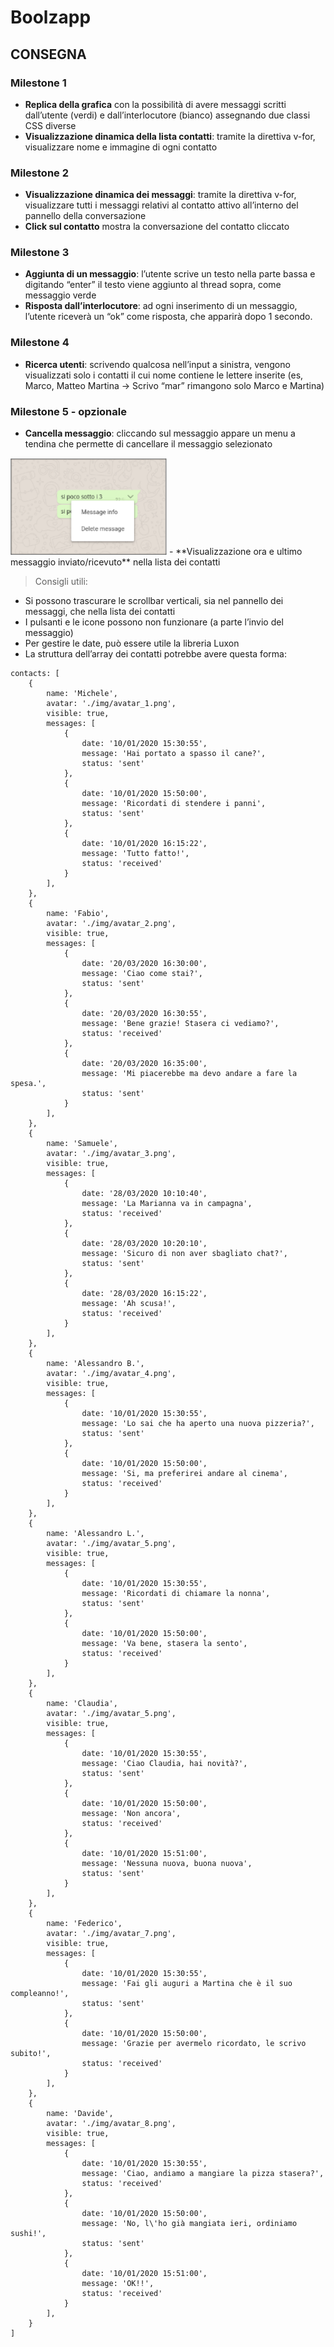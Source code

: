 Boolzapp
===

## CONSEGNA

### **Milestone 1**
- **Replica della grafica** con la possibilità di avere messaggi scritti dall’utente (verdi) e dall’interlocutore (bianco) assegnando due classi CSS diverse
- **Visualizzazione dinamica della lista contatti**: tramite la direttiva v-for, visualizzare nome e immagine di ogni contatto

### **Milestone 2**
- **Visualizzazione dinamica dei messaggi**: tramite la direttiva v-for, visualizzare tutti i messaggi relativi al contatto attivo all’interno del pannello della conversazione
- **Click sul contatto** mostra la conversazione del contatto cliccato

### **Milestone 3**
- **Aggiunta di un messaggio**: l’utente scrive un testo nella parte bassa e digitando “enter” il testo viene aggiunto al thread sopra, come messaggio verde
- **Risposta dall’interlocutore**: ad ogni inserimento di un messaggio, l’utente riceverà un “ok” come risposta, che apparirà dopo 1 secondo.

### **Milestone 4**
- **Ricerca utenti**: scrivendo qualcosa nell’input a sinistra, vengono visualizzati solo i contatti il cui nome contiene le lettere inserite (es, Marco, Matteo Martina -> Scrivo “mar” rimangono solo Marco e Martina)

### **Milestone 5 - opzionale**
- **Cancella messaggio**: cliccando sul messaggio appare un menu a tendina che permette di cancellare il messaggio selezionato
<img src="delete-message.png" width="250" alt="">
- **Visualizzazione ora e ultimo messaggio inviato/ricevuto** nella lista dei contatti 

>Consigli utili:
- Si possono trascurare le scrollbar verticali, sia nel pannello dei messaggi, che nella lista dei contatti
- I pulsanti e le icone possono non funzionare (a parte l’invio del messaggio)
- Per gestire le date, può essere utile la libreria Luxon
- La struttura dell’array dei contatti potrebbe avere questa forma:

```
contacts: [
    {
        name: 'Michele',
        avatar: './img/avatar_1.png',
        visible: true,
        messages: [
            {
                date: '10/01/2020 15:30:55',
                message: 'Hai portato a spasso il cane?',
                status: 'sent'
            },
            {
                date: '10/01/2020 15:50:00',
                message: 'Ricordati di stendere i panni',
                status: 'sent'
            },
            {
                date: '10/01/2020 16:15:22',
                message: 'Tutto fatto!',
                status: 'received'
            }
        ],
    },
    {
        name: 'Fabio',
        avatar: './img/avatar_2.png',
        visible: true,
        messages: [
            {
                date: '20/03/2020 16:30:00',
                message: 'Ciao come stai?',
                status: 'sent'
            },
            {
                date: '20/03/2020 16:30:55',
                message: 'Bene grazie! Stasera ci vediamo?',
                status: 'received'
            },
            {
                date: '20/03/2020 16:35:00',
                message: 'Mi piacerebbe ma devo andare a fare la spesa.',
                status: 'sent'
            }
        ],
    },
    {
        name: 'Samuele',
        avatar: './img/avatar_3.png',
        visible: true,
        messages: [
            {
                date: '28/03/2020 10:10:40',
                message: 'La Marianna va in campagna',
                status: 'received'
            },
            {
                date: '28/03/2020 10:20:10',
                message: 'Sicuro di non aver sbagliato chat?',
                status: 'sent'
            },
            {
                date: '28/03/2020 16:15:22',
                message: 'Ah scusa!',
                status: 'received'
            }
        ],
    },
    {
        name: 'Alessandro B.',
        avatar: './img/avatar_4.png',
        visible: true,
        messages: [
            {
                date: '10/01/2020 15:30:55',
                message: 'Lo sai che ha aperto una nuova pizzeria?',
                status: 'sent'
            },
            {
                date: '10/01/2020 15:50:00',
                message: 'Si, ma preferirei andare al cinema',
                status: 'received'
            }
        ],
    },
    {
        name: 'Alessandro L.',
        avatar: './img/avatar_5.png',
        visible: true,
        messages: [
            {
                date: '10/01/2020 15:30:55',
                message: 'Ricordati di chiamare la nonna',
                status: 'sent'
            },
            {
                date: '10/01/2020 15:50:00',
                message: 'Va bene, stasera la sento',
                status: 'received'
            }
        ],
    },
    {
        name: 'Claudia',
        avatar: './img/avatar_5.png',
        visible: true,
        messages: [
            {
                date: '10/01/2020 15:30:55',
                message: 'Ciao Claudia, hai novità?',
                status: 'sent'
            },
            {
                date: '10/01/2020 15:50:00',
                message: 'Non ancora',
                status: 'received'
            },
            {
                date: '10/01/2020 15:51:00',
                message: 'Nessuna nuova, buona nuova',
                status: 'sent'
            }
        ],
    },
    {
        name: 'Federico',
        avatar: './img/avatar_7.png',
        visible: true,
        messages: [
            {
                date: '10/01/2020 15:30:55',
                message: 'Fai gli auguri a Martina che è il suo compleanno!',
                status: 'sent'
            },
            {
                date: '10/01/2020 15:50:00',
                message: 'Grazie per avermelo ricordato, le scrivo subito!',
                status: 'received'
            }
        ],
    },
    {
        name: 'Davide',
        avatar: './img/avatar_8.png',
        visible: true,
        messages: [
            {
                date: '10/01/2020 15:30:55',
                message: 'Ciao, andiamo a mangiare la pizza stasera?',
                status: 'received'
            },
            {
                date: '10/01/2020 15:50:00',
                message: 'No, l\'ho già mangiata ieri, ordiniamo sushi!',
                status: 'sent'
            },
            {
                date: '10/01/2020 15:51:00',
                message: 'OK!!',
                status: 'received'
            }
        ],
    }
]

```
